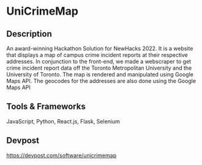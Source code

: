 # UniCrimeMap

## Description
An award-winning Hackathon Solution for NewHacks 2022. 
It is a website that displays a map of campus crime incident reports at their respective addresses. 
In conjunction to the front-end, we made a webscraper to get crime incident report data off the 
Toronto Metropolitan University and the University of Toronto. The map is rendered and manipulated using Google Maps API.
The geocodes for the addresses are also done using the Google Maps API

## Tools & Frameworks
JavaScript, Python, React.js, Flask, Selenium

## Devpost
https://devpost.com/software/unicrimemap
